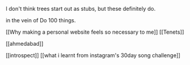 I don't think trees start out as stubs, but these definitely do. 

in the vein of Do 100 things.

[[Why making a personal website feels so necessary to me]]
[[Tenets]]


[[ahmedabad]]


[[introspect]] 
[[what i learnt from instagram's 30day song challenge]]


